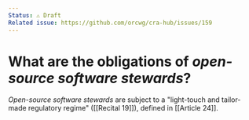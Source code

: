 ```yaml
---
Status: ⚠️ Draft
Related issue: https://github.com/orcwg/cra-hub/issues/159
---
```


# What are the obligations of _open-source software stewards_?

_Open-source software stewards_ are subject to a "light-touch and tailor-made regulatory regime" ([[Recital 19]]), defined in [[Article 24]].

